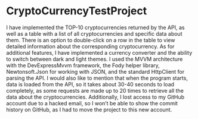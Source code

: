 # CryptoCurrencyTestProject
I have implemented the TOP-10 cryptocurrencies returned by the API, as well as a table with a list of all cryptocurrencies and specific data about them. There is an option to double-click on a row in the table to view detailed information about the corresponding cryptocurrency. As for additional features, I have implemented a currency converter and the ability to switch between dark and light themes. I used the MVVM architecture with the DevExpressMvvm framework, the Fody helper library, Newtonsoft.Json for working with JSON, and the standard HttpClient for parsing the API.
I would also like to mention that when the program starts, data is loaded from the API, so it takes about 30-40 seconds to load completely, as some requests are made up to 20 times to retrieve all the data about the cryptocurrencies. Additionally, I lost access to my GitHub account due to a hacked email, so I won’t be able to show the commit history on GitHub, as I had to move the project to this new account.
